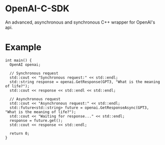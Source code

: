 # OpenAI-C-SDK
An advanced, asynchronous and synchronous C++ wrapper for OpenAI's api. 

# Example
```cplusplus
int main() {
  OpenAI openai;

  // Synchronous request
  std::cout << "Synchronous request:" << std::endl;
  std::string response = openai.GetResponse(GPT3, "What is the meaning of life?");
  std::cout << response << std::endl << std::endl;

  // Asynchronous request
  std::cout << "Asynchronous request:" << std::endl;
  std::future<std::string> future = openai.GetResponseAsync(GPT3, "What is the meaning of life?");
  std::cout << "Waiting for response..." << std::endl;
  response = future.get();
  std::cout << response << std::endl;

  return 0;
}
```
